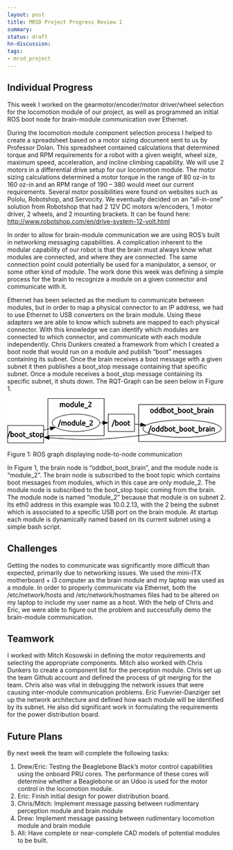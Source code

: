 ```yaml
---
layout: post
title: MRSD Project Progress Review 1
summary:
status: draft
hn-discussion:
tags:
- mrsd_project
---
```



Individual Progress
-------------------
This week I worked on the gearmotor/encoder/motor driver/wheel selection for the locomotion module of our project, as well as programmed an initial ROS boot node for brain-module communication over Ethernet.

During the locomotion module component selection process I helped to create a spreadsheet based on a motor sizing document sent to us by Professor Dolan. This spreadsheet contained calculations that determined torque and RPM requirements for a robot with a given weight, wheel size, maximum speed, acceleration, and incline climbing capability. We will use 2 motors in a differential drive setup for our locomotion module. The motor sizing calculations determined a motor torque in the range of 80 oz-in to 160 oz-in and an RPM range of 190 – 380 would meet our current requirements. Several motor possibilities were found on websites such as Pololu, Robotshop, and Servocity. We eventually decided on an “all-in-one” solution from Robotshop that had 2 12V DC motors w/encoders, 1 motor driver, 2 wheels, and 2 mounting brackets. It can be found here: http://www.robotshop.com/en/drive-system-12-volt.html

In order to allow for brain-module communication we are using ROS’s built in networking messaging capabilities. A complication inherent to the modular capability of our robot is that the brain must always know what modules are connected, and where they are connected. The same connection point could potentially be used for a manipulator, a sensor, or some other kind of module. The work done this week was defining a simple process for the brain to recognize a module on a given connector and communicate with it.

Ethernet has been selected as the medium to communicate between modules, but in order to map a physical connector to an IP address, we had to use Ethernet to USB converters on the brain module. Using these adapters we are able to know which subnets are mapped to each physical connector. With this knowledge we can identify which modules are connected to which connector, and communicate with each module independently.  Chris Dunkers created a framework from which I created a boot node that would run on a module and publish “boot” messages containing its subnet. Once the brain receives a boot message with a given subnet it then publishes a boot_stop message containing that specific subnet. Once a module receives a boot_stop message containing its specific subnet, it shuts down. The RQT-Graph can be seen below in Figure 1.

![RQT-Graph](/assets/mrsd_project_assets/prog_rev_1/ros_graph.png)

Figure 1: ROS graph displaying node-to-node communication

In Figure 1, the brain node is “oddbot_boot_brain”, and the module node is “module_2”. The brain node is subscribed to the boot topic which contains boot messages from modules, which in this case are only module_2. The module node is subscribed to the boot_stop topic coming from the brain. The module node is named “module_2” because that module is on subnet 2. Its eth0 address in this example was 10.0.2.13, with the 2 being the subnet which is associated to a specific USB port on the brain module. At startup each module is dynamically named based on its current subnet using a simple bash script.

Challenges
----------
Getting the nodes to communicate was significantly more difficult than expected, primarily due to networking issues. We used the mini-ITX motherboard + i3 computer as the brain module and my laptop was used as a module. In order to properly communicate via Ethernet, both the /etc/network/hosts and /etc/network/hostnames files had to be altered on my laptop to include my user name as a host. With the help of Chris and Eric, we were able to figure out the problem and successfully demo the brain-module communication.

Teamwork
--------
I worked with Mitch Kosowski in defining the motor requirements and selecting the appropriate components. Mitch also worked with Chris Dunkers to create a component list for the perception module. Chris set up the team Github account and defined the process of git merging for the team. Chris also was vital in debugging the network issues that were causing inter-module communication problems. Eric Fuevrier-Danziger set up the network architecture and defined how each module will be identified by its subnet. He also did significant work in formulating the requirements for the power distribution board.

Future Plans
------------
By next week the team will complete the following tasks:
1. Drew/Eric: Testing the Beaglebone Black’s motor control capabilities using the onboard PRU cores. The performance of these cores will determine whether a Beaglebone or an Udoo is used for the motor control in the locomotion module.
2. Eric: Finish initial design for power distribution board.
3. Chris/Mitch: Implement message passing between rudimentary perception module and brain module
4. Drew: Implement message passing between rudimentary locomotion module and brain module
5. All: Have complete or near-complete CAD models of potential modules to be built.